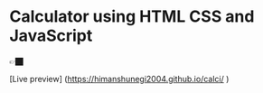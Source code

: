 # Calculator using HTML CSS and JavaScript
👉🏿

[Live preview] (https://himanshunegi2004.github.io/calci/ )
